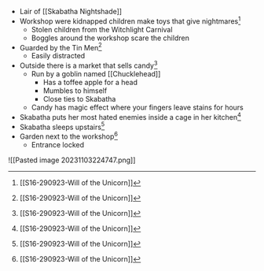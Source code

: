 - Lair of [[Skabatha Nightshade]]
- Workshop were kidnapped children make toys that give nightmares[^S16]
	- Stolen children from the Witchlight Carnival
	- Boggles around the workshop scare the children
- Guarded by the Tin Men[^S16]
	- Easily distracted
- Outside there is a market that sells candy[^S16]
	- Run by a goblin named [[Chucklehead]]
		- Has a toffee apple for a head
		- Mumbles to himself
		- Close ties to Skabatha
	- Candy has magic effect where your fingers leave stains for hours
- Skabatha puts her most hated enemies inside a cage in her kitchen[^S16]
- Skabatha sleeps upstairs[^S16]
- Garden next to the workshop[^S16]
	- Entrance locked



![[Pasted image 20231103224747.png]]

[^S16]: [[S16-290923-Will of the Unicorn]]